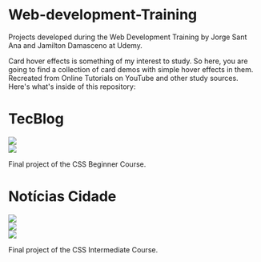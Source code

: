 # Web-development-Training
Projects developed during the Web Development Training by Jorge Sant Ana and Jamilton Damasceno at Udemy.

Card hover effects is something of my interest to study. So here, you are going to find a collection of card demos with simple hover effects in them. Recreated from Online Tutorials on YouTube and other study sources. Here's what's inside of this repository:

# TecBlog

<div>
<img src="https://user-images.githubusercontent.com/100323338/191860866-aeee7c8d-d780-45cb-84f5-a67a7c59110b.JPG">
</div>

<div>
<img src="https://user-images.githubusercontent.com/100323338/191860870-0029b86d-b8bb-4350-b95a-3fe247ca1d90.JPG">
</div>

Final project of the CSS Beginner Course.

# Notícias Cidade

<div>
<img src="https://user-images.githubusercontent.com/100323338/192162859-846538df-3cd0-474c-be1e-0801fcceeae0.png">
</div>

<div>
<img src="https://user-images.githubusercontent.com/100323338/192162860-3f06b268-8754-405b-9f33-c2e788cb4037.png">
</div>

<div>
<img src="https://user-images.githubusercontent.com/100323338/192162862-122fb5f4-a7b1-4aed-9025-835439921c65.png">
</div>

Final project of the CSS Intermediate Course.
